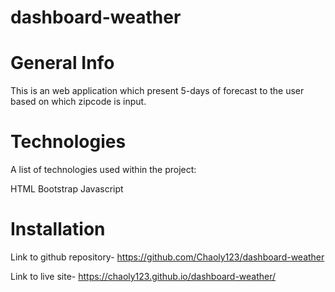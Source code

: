 # dashboard-weather

# General Info

This is an web application which present 5-days of forecast to the user based on which zipcode is input. 

# Technologies
A list of technologies used within the project:

HTML
Bootstrap
Javascript


# Installation
Link to github repository- https://github.com/Chaoly123/dashboard-weather

Link to live site- https://chaoly123.github.io/dashboard-weather/